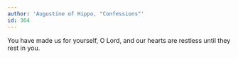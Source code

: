 ```yaml
---
author: 'Augustine of Hippo, "Confessions"'
id: 364
---
```


You have made us for yourself, O Lord, and our hearts are restless until they rest in you.

